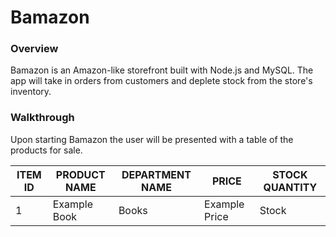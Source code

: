 # Bamazon

### Overview
Bamazon is an Amazon-like storefront built with Node.js and MySQL. The app will take in orders from customers and deplete stock from the store's inventory.

### Walkthrough
Upon starting Bamazon the user will be presented with a table of the products for sale.

ITEM ID | PRODUCT NAME | DEPARTMENT NAME | PRICE | STOCK QUANTITY
|---|---|---|---|---|
| 1 | Example Book | Books | Example Price | Stock |
